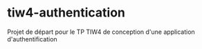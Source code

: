 # tiw4-authentication
Projet de départ pour le TP TIW4 de conception d'une application d'authentification
